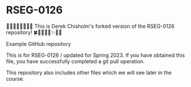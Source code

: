 # RSEG-0126

🎉🚀✨🔥🌟💎🦄🍀 This is Derek Chisholm's forked version of the RSEG-0126 repository! 🍀🦄💎🌟🔥✨🚀🎉

Example GitHub repository

This is for RSEG-0126 / updated for Spring 2023. If you have obtained
this file, you have successfully completed a git pull
operation.

This repository also includes other files which we will see later in the course.
